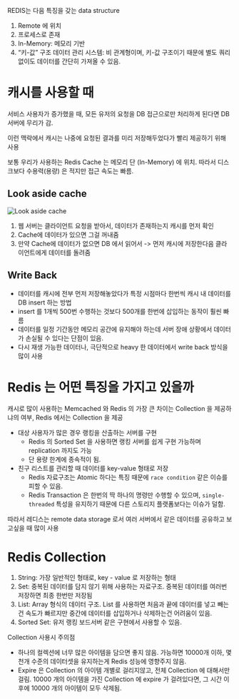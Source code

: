 REDIS는 다음 특징을 갖는 data structure
1. Remote 에 위치
2. 프로세스로 존재
3. In-Memory: 메모리 기반
4. “키-값” 구조 데이터 관리 시스템: 비 관계형이며, 키-값 구조이기 때문에 별도 쿼리 없이도 데이터를 간단히 가져올 수 있음.

# 캐시를 사용할 때
서비스 사용자가 증가했을 때, 모든 유저의 요청을 DB 접근으로만 처리하게 된다면 DB 서버에 무리가 감.

이런 맥락에서 캐시는 나중에 요청된 결과를 미리 저장해두었다가 빨리 제공하기 위해 사용

보통 우리가 사용하는 Redis Cache 는 메모리 단 (In-Memory) 에 위치. 따라서 디스크보다 수용력(용량) 은 적지만 접근 속도는 빠름.

## Look aside cache
![Look aside cache](https://media.vlpt.us/images/hyeondev/post/d13edf64-100b-412c-a5ea-af0c80ef2147/%E1%84%89%E1%85%B3%E1%84%8F%E1%85%B3%E1%84%85%E1%85%B5%E1%86%AB%E1%84%89%E1%85%A3%E1%86%BA%202020-10-03%20%E1%84%8B%E1%85%A9%E1%84%8C%E1%85%A5%E1%86%AB%201.07.33.png)
1. 웹 서버는 클라이언트 요청을 받아서, 데이터가 존재하는지 캐시를 먼저 확인
2. Cache에 데이터가 있으면 그걸 꺼내줌
3. 만약 Cache에 데이터가 없으면 DB 에서 읽어서 -> 먼저 캐시에 저장한다음 클라이언트에게 데이터를 돌려줌

## Write Back
- 데이터를 캐시에 전부 먼저 저장해놓았다가 특정 시점마다 한번씩 캐시 내 데이터를 DB insert 하는 방법
- insert 를 1개씩 500번 수행하는 것보다 500개를 한번에 삽입하는 동작이 훨씬 빠름
- 데이터를 일정 기간동안 메모리 공간에 유지해야 하는데 서버 장애 상황에서 데이터가 손실될 수 있다는 단점이 있음.
- 다시 재생 가능한 데이터나, 극단적으로 heavy 한 데이터에서 write back 방식을 많이 사용

# Redis 는 어떤 특징을 가지고 있을까
캐시로 많이 사용하는 Memcached 와 Redis 의 가장 큰 차이는 Collection 을 제공하냐의 여부, Redis 에서는 Collection 을 제공
- 대상 사용자가 많은 경우 랭킹을 산출하는 서버를 구현
  - Redis 의 Sorted Set 을 사용하면 랭킹 서버를 쉽게 구현 가능하며 replication 까지도 가능
  - 단 용량 한계에 종속적이 됨.
- 친구 리스트를 관리할 때 데이터를 key-value 형태로 저장
    - Redis 자료구조는 Atomic 하다는 특징 때문에 `race condition` 같은 이슈를 피할 수 있음.
    - Redis Transaction 은 한번의 딱 하나의 명령만 수행할 수 있으며, `single-threaded` 특성을 유지하기 때문에 다른 스토리지 플랫폼보다는 이슈가 덜함.

따라서 레디스는 remote data storage 로서 여러 서버에서 같은 데이터를 공유하고 보고싶을 때 많이 사용

# Redis Collection
1. String: 가장 일반적인 형태로, key - value 로 저장하는 형태 
2. Set: 중복된 데이터를 담지 않기 위해 사용하는 자료구조. 중복된 데이터를 여러번 저장하면 최종 한번만 저장됨
3. List: Array 형식의 데이터 구조. List 를 사용하면 처음과 끝에 데이터를 넣고 빼는건 속도가 빠르지만 중간에 데이터를 삽입하거나 삭제하는건 어려움이 있음.
4. Sorted Set: 유저 랭킹 보드서버 같은 구현에서 사용할 수 있음.

Collection 사용시 주의점
- 하나의 컬렉션에 너무 많은 아이템을 담으면 좋지 않음. 가능하면 10000개 이하, 몇천개 수준의 데이터셋을 유지하는게 Redis 성능에 영향주지 않음.
- Expire 은 Collection 의 아이템 개별로 걸리지않고, 전체 Collection 에 대해서만 걸림. 10000 개의 아이템을 가진 Collection 에 expire 가 걸려있다면, 그 시간 이후에 10000 개의 아이템이 모두 삭제됨.
